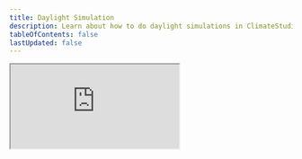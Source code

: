 ```yaml
---
title: Daylight Simulation
description: Learn about how to do daylight simulations in ClimateStudio
tableOfContents: false
lastUpdated: false
---
```


<iframe 
  class="w-full aspect-[16/10]"
  allowfullscreen
  src="https://drive.google.com/file/d/1Gp2AhpGrtCt_xsx2HDSws4KHYO7v_adv/preview" 
  allow="autoplay"
>
</iframe>
